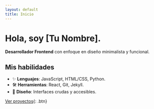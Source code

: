 ```yaml
---
layout: default
title: Inicio
---
```


# Hola, soy [Tu Nombre].  

**Desarrollador Frontend** con enfoque en diseño minimalista y funcional.  

## Mis habilidades  
- ✨ **Lenguajes**: JavaScript, HTML/CSS, Python.  
- 🛠 **Herramientas**: React, Git, Jekyll.  
- 🎨 **Diseño**: Interfaces crudas y accesibles.  

[Ver proyectos](/proyectos){: .btn}  <!-- Botón opcional -->
